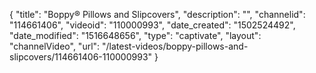 {
    "title": "Boppy&reg; Pillows and Slipcovers",
    "description": "",
    "channelid": "114661406",
    "videoid": "110000993",
    "date_created": "1502524492",
    "date_modified": "1516648656",
    "type": "captivate",
    "layout": "channelVideo",
    "url": "\/latest-videos\/boppy-pillows-and-slipcovers\/114661406-110000993"
}